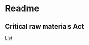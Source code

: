 # Readme

## Critical raw materials Act

[List](https://sustavis.github.io/data/critical-raw-materials-act.json)
